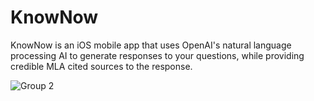 # KnowNow

KnowNow is an iOS mobile app that uses OpenAI's natural language processing AI to generate responses to your questions, while providing credible MLA cited sources to the response.


![Group 2](https://user-images.githubusercontent.com/65872029/219152733-b54a21e7-744b-4d57-baea-dcf54d0940df.png)
